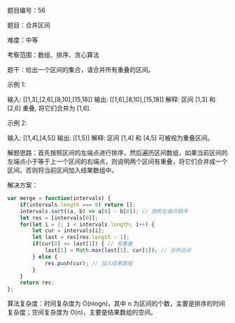题目编号：56

题目：合并区间

难度：中等

考察范围：数组、排序、贪心算法

题干：给出一个区间的集合，请合并所有重叠的区间。

示例 1:

输入: [[1,3],[2,6],[8,10],[15,18]]
输出: [[1,6],[8,10],[15,18]]
解释: 区间 [1,3] 和 [2,6] 重叠, 将它们合并为 [1,6].

示例 2:

输入: [[1,4],[4,5]]
输出: [[1,5]]
解释: 区间 [1,4] 和 [4,5] 可被视为重叠区间。

解题思路：首先按照区间的左端点进行排序，然后遍历区间数组，如果当前区间的左端点小于等于上一个区间的右端点，则说明两个区间有重叠，将它们合并成一个区间，否则将当前区间加入结果数组中。

解决方案：

```javascript
var merge = function(intervals) {
    if(intervals.length === 0) return [];
    intervals.sort((a, b) => a[0] - b[0]); // 按照左端点排序
    let res = [intervals[0]];
    for(let i = 1; i < intervals.length; i++) {
        let cur = intervals[i];
        let last = res[res.length - 1];
        if(cur[0] <= last[1]) { // 有重叠
            last[1] = Math.max(last[1], cur[1]); // 合并区间
        } else {
            res.push(cur); // 加入结果数组
        }
    }
    return res;
};
```

算法复杂度：时间复杂度为 O(nlogn)，其中 n 为区间的个数，主要是排序的时间复杂度；空间复杂度为 O(n)，主要是结果数组的空间。